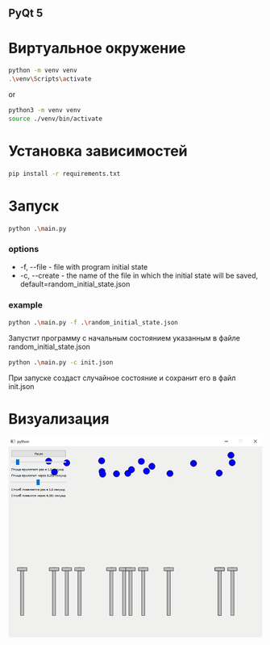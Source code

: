 ## PyQt 5
# 

# Виртуальное окружение
```bash
python -m venv venv
.\venv\Scripts\activate
```
or
```bash
python3 -m venv venv
source ./venv/bin/activate
```

# Установка зависимостей
```bash
pip install -r requirements.txt
```

# Запуск
```bash
python .\main.py 
```
### options
- -f, --file - file with program initial state
- -c, --create - the name of the file in which the initial state will be saved, default=random_initial_state.json

### example
```bash
python .\main.py -f .\random_initial_state.json 
```
Запустит программу с начальным состоянием указанным в файле random_initial_state.json 

```bash
python .\main.py -с init.json
```
При запуске создаст случайное состояние и сохранит его в файл init.json

# Визуализация 

<img src="./visualization/birds&columns2.gif" alt="birds">
